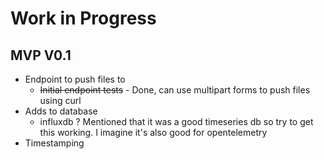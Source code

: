 # Work in Progress

## MVP V0.1
 
* Endpoint to push files to
  * ~~Initial endpoint tests~~ - Done, can use multipart forms to push files using curl
* Adds to database
  * influxdb ? Mentioned that it was a good timeseries db so try to get this working. I imagine it's also good for opentelemetry
* Timestamping
